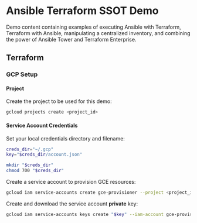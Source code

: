 # Ansible Terraform SSOT Demo

Demo content containing examples of executing Ansible with Terraform, Terraform with Ansible, manipulating a centralized inventory, and combining the power of Ansible Tower and Terraform Enterprise.

## Terraform

### GCP Setup

#### Project

Create the project to be used for this demo:

```bash
gcloud projects create <project_id>
```

#### Service Account Credentials

Set your local credentials directory and filename:

```bash
creds_dir="~/.gcp"
key="$creds_dir/account.json"

mkdir "$creds_dir"
chmod 700 "$creds_dir"
```

Create a service account to provision GCE resources:

```bash
gcloud iam service-accounts create gce-provisioner --project <project_id>
```

Create and download the service account **private** key:

```bash
gcloud iam service-accounts keys create "$key" --iam-account gce-provisioner@<project_id>.iam.gserviceaccount.com
```
